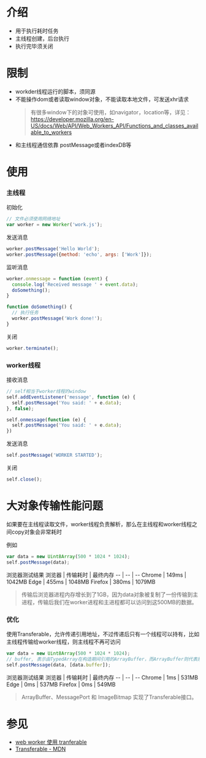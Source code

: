 # 介绍
- 用于执行耗时任务
- 主线程创建，后台执行
- 执行完毕须关闭

# 限制
- workder线程运行的脚本，须同源
- 不能操作dom或者读取window对象，不能读取本地文件，可发送xhr请求
    > 有很多window下的对象可使用，如navigator，location等，详见：https://developer.mozilla.org/en-US/docs/Web/API/Web_Workers_API/Functions_and_classes_available_to_workers    
- 和主线程通信依靠 postMessage或者indexDB等

# 使用
### 主线程
初始化
```javascript
// 文件必须使用网络地址
var worker = new Worker('work.js');
```

发送消息
```javascript
worker.postMessage('Hello World');
worker.postMessage({method: 'echo', args: ['Work']});
```

监听消息
```javascript
worker.onmessage = function (event) {
  console.log('Received message ' + event.data);
  doSomething();
}

function doSomething() {
  // 执行任务
  worker.postMessage('Work done!');
}
```

关闭
```javascript
worker.terminate();
```

### worker线程
接收消息
```javascript
// self相当于worker线程的window
self.addEventListener('message', function (e) {
  self.postMessage('You said: ' + e.data);
}, false);
```
```javascript
self.onmessage(function (e) {
  self.postMessage('You said: ' + e.data);
})
```

发送消息
```javascript
self.postMessage('WORKER STARTED');
```

关闭
```javascript
self.close();
```

# 大对象传输性能问题
如果要在主线程读取文件，worker线程负责解析，那么在主线程和worker线程之间copy对象会非常耗时

例如
```javascript
var data = new Uint8Array(500 * 1024 * 1024);
self.postMessage(data);
```
浏览器测试结果
浏览器	| 传输耗时	| 最终内存
-- | -- | -- 
Chrome	| 149ms	| 1042MB
Edge	| 455ms	| 1048MB
Firefox	| 380ms	| 1079MB
> 传输后浏览器进程内存增长到了1GB，因为data对象被复制了一份传输到主进程，传输后我们在worker进程和主进程都可以访问到这500MB的数据。

### 优化
使用Transferable，允许传递引用地址，不过传递后只有一个线程可以持有，比如主线程传输给worker线程，则主线程不再可访问
```javascript
var data = new Uint8Array(500 * 1024 * 1024);
// buffer, 表示由TypedArray在构造期间引用的ArrayBuffer，而ArrayBuffer则代表原始数据
self.postMessage(data, [data.buffer]); 
```
浏览器测试结果
浏览器	| 传输耗时	| 最终内存
-- | -- | -- 
Chrome	| 1ms	| 531MB
Edge	| 0ms	| 537MB
Firefox	| 0ms	| 549MB
> ArrayBuffer、MessagePort 和 ImageBitmap 实现了Transferable接口。

# 参见
- [web worker 使用 tranferable](https://joji.me/zh-cn/blog/performance-issue-of-using-massive-transferable-objects-in-web-worker/)
- [Transferable - MDN](https://developer.mozilla.org/zh-CN/docs/Web/API/Transferable)